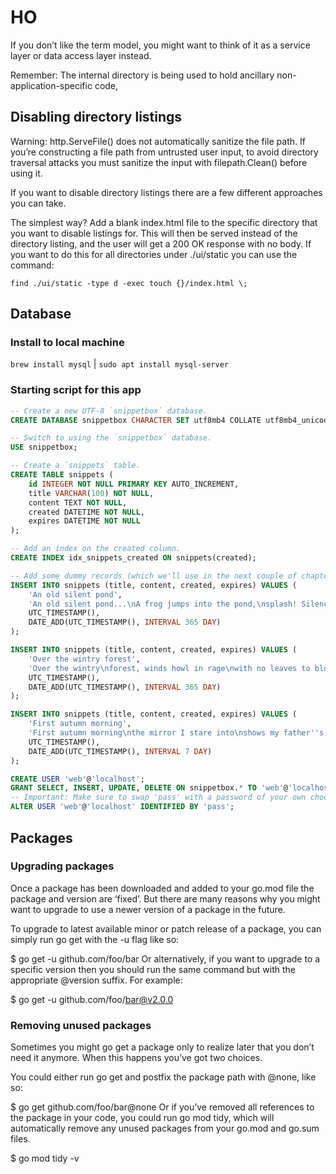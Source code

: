# HO

If you don’t like the term model, you might want to think of it as a service layer or data access layer instead.

Remember: The internal directory is being used to hold ancillary non-application-specific code,

## Disabling directory listings

Warning: http.ServeFile() does not automatically sanitize the file path. If you’re constructing a file path from untrusted user input, to avoid directory traversal attacks you must sanitize the input with filepath.Clean() before using it.

If you want to disable directory listings there are a few different approaches you can take.

The simplest way? Add a blank index.html file to the specific directory that you want to disable listings for. This will then be served instead of the directory listing, and the user will get a 200 OK response with no body. If you want to do this for all directories under ./ui/static you can use the command:

`find ./ui/static -type d -exec touch {}/index.html \;`

## Database

### Install to local machine

`brew install mysql` |
`sudo apt install mysql-server`

### Starting script for this app

```sql
-- Create a new UTF-8 `snippetbox` database.
CREATE DATABASE snippetbox CHARACTER SET utf8mb4 COLLATE utf8mb4_unicode_ci;

-- Switch to using the `snippetbox` database.
USE snippetbox;

-- Create a `snippets` table.
CREATE TABLE snippets (
    id INTEGER NOT NULL PRIMARY KEY AUTO_INCREMENT,
    title VARCHAR(100) NOT NULL,
    content TEXT NOT NULL,
    created DATETIME NOT NULL,
    expires DATETIME NOT NULL
);

-- Add an index on the created column.
CREATE INDEX idx_snippets_created ON snippets(created);

-- Add some dummy records (which we'll use in the next couple of chapters).
INSERT INTO snippets (title, content, created, expires) VALUES (
    'An old silent pond',
    'An old silent pond...\nA frog jumps into the pond,\nsplash! Silence again.\n\n– Matsuo Bashō',
    UTC_TIMESTAMP(),
    DATE_ADD(UTC_TIMESTAMP(), INTERVAL 365 DAY)
);

INSERT INTO snippets (title, content, created, expires) VALUES (
    'Over the wintry forest',
    'Over the wintry\nforest, winds howl in rage\nwith no leaves to blow.\n\n– Natsume Soseki',
    UTC_TIMESTAMP(),
    DATE_ADD(UTC_TIMESTAMP(), INTERVAL 365 DAY)
);

INSERT INTO snippets (title, content, created, expires) VALUES (
    'First autumn morning',
    'First autumn morning\nthe mirror I stare into\nshows my father''s face.\n\n– Murakami Kijo',
    UTC_TIMESTAMP(),
    DATE_ADD(UTC_TIMESTAMP(), INTERVAL 7 DAY)
);

CREATE USER 'web'@'localhost';
GRANT SELECT, INSERT, UPDATE, DELETE ON snippetbox.* TO 'web'@'localhost';
-- Important: Make sure to swap 'pass' with a password of your own choosing.
ALTER USER 'web'@'localhost' IDENTIFIED BY 'pass';
```

## Packages

### Upgrading packages

Once a package has been downloaded and added to your go.mod file the package and version are ‘fixed’. But there are many reasons why you might want to upgrade to use a newer version of a package in the future.

To upgrade to latest available minor or patch release of a package, you can simply run go get with the -u flag like so:

$ go get -u github.com/foo/bar
Or alternatively, if you want to upgrade to a specific version then you should run the same command but with the appropriate @version suffix. For example:

$ go get -u github.com/foo/bar@v2.0.0

### Removing unused packages

Sometimes you might go get a package only to realize later that you don’t need it anymore. When this happens you’ve got two choices.

You could either run go get and postfix the package path with @none, like so:

$ go get github.com/foo/bar@none
Or if you’ve removed all references to the package in your code, you could run go mod tidy, which will automatically remove any unused packages from your go.mod and go.sum files.

$ go mod tidy -v
